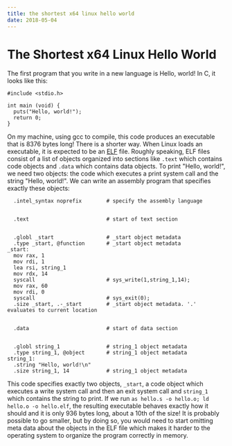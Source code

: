 ```yaml
---
title: the shortest x64 linux hello world
date: 2018-05-04
---
```


# The Shortest x64 Linux Hello World

The first program that you write in a new language is Hello, world! In C, it looks like this:
```{.c}
#include <stdio.h>

int main (void) {
  puts("Hello, world!");
  return 0;
}
```
On my machine, using gcc to compile, this code produces an executable that is 8376 bytes long! There is a shorter way. When Linux loads an executable, it is expected to be an [ELF](https://en.wikipedia.org/wiki/Executable_and_Linkable_Format) file. Roughly speaking, ELF files consist of a list of objects organized into sections like `.text` which contains code objects and `.data` which contains data objects. To print \"Hello, world!\", we need two objects: the code which executes a print system call and the string \"Hello, world!\". We can write an assembly program that specifies exactly these objects:
```{.asm}
  .intel_syntax noprefix        # specify the assembly language


  .text                         # start of text section


  .globl _start                 # _start object metadata
  .type _start, @function       # _start object metadata
_start:
  mov rax, 1
  mov rdi, 1
  lea rsi, string_1
  mov rdx, 14
  syscall                       # sys_write(1,string_1,14);
  mov rax, 60
  mov rdi, 0
  syscall                       # sys_exit(0);
  .size _start, .-_start        # _start object metadata. '.' evaluates to current location


  .data                         # start of data section


  .globl string_1               # string_1 object metadata
  .type string_1, @object       # string_1 object metadata
string_1:
  .string "Hello, world!\n"
  .size string_1, 14           	# string_1 object metadata
```
This code specifies exactly two objects, `_start`, a code object which executes a write system call and then an exit system call and `string_1` which contains the string to print. If we run `as hello.s -o hello.o; ld hello.o -o hello.elf`, the resulting executable behaves exactly how it should and it is only 936 bytes long, about a 10th of the size! It is probably possible to go smaller, but by doing so, you would need to start omitting meta data about the objects in the ELF file which makes it harder to the operating system to organize the program correctly in memory.
